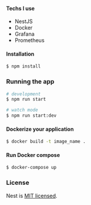 
#### Techs I use
 - NestJS
 - Docker
 - Grafana
 - Prometheus

#### Installation 
```bash
$ npm install
```
### Running the app

```bash
# development
$ npm run start

# watch mode
$ npm run start:dev

```
#### Dockerize your application
```bash
$ docker build -t image_name . 
```
#### Run Docker compose 
```bash
$ docker-compose up 
```


### License

Nest is [MIT licensed](LICENSE).
